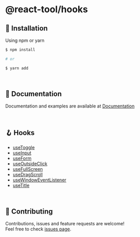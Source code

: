 # @react-tool/hooks

## 🔧 Installation

Using npm or yarn

```bash
$ npm install

# or

$ yarn add
```

<br />

## 📝 Documentation

Documentation and examples are available at [Documentation](https://github.com/react-tool/hooks/tree/main/docs#-documentation)

<br />

## 🪝 Hooks

- [useToggle](https://github.com/react-tool/hooks/tree/main/docs#usetoggle)
- [useInput](https://github.com/react-tool/hooks/tree/main/docs#useinput)
- [useForm](https://github.com/react-tool/hooks/tree/main/docs#useform)
- [useOutsideClick](https://github.com/react-tool/hooks/tree/main/docs#useoutsideclick)
- [useFullScreen](https://github.com/react-tool/hooks/tree/main/docs#usefullscreen)
- [useDragScroll](https://github.com/react-tool/hooks/tree/main/docs#usedragscroll)
- [useWindowEventListener](https://github.com/react-tool/hooks/tree/main/docs#usewindoweventlistener)
- [useTitle](https://github.com/react-tool/hooks/tree/main/docs#useTitle)

<br />

## 🤝 Contributing

Contributions, issues and feature requests are welcome!  
Feel free to check [issues page](https://github.com/react-custom-hooks/issues).

<br />
